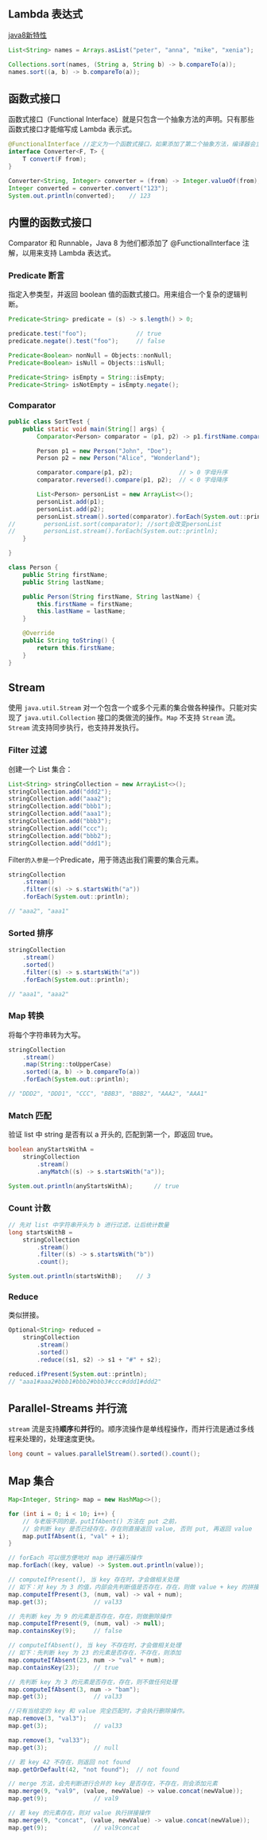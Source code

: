 ## Lambda 表达式

[java8新特性](https://juejin.im/post/5c3d7c8a51882525dd591ac7#heading-16)

```java
List<String> names = Arrays.asList("peter", "anna", "mike", "xenia");

Collections.sort(names, (String a, String b) -> b.compareTo(a));
names.sort((a, b) -> b.compareTo(a));
```



## 函数式接口

函数式接口（Functional Interface）就是只包含一个抽象方法的声明。只有那些函数式接口才能缩写成 Lambda 表示式。

```java
@FunctionalInterface //定义为一个函数式接口，如果添加了第二个抽象方法，编译器会立刻抛出错误提示。
interface Converter<F, T> {
    T convert(F from);
}

Converter<String, Integer> converter = (from) -> Integer.valueOf(from);
Integer converted = converter.convert("123");
System.out.println(converted);    // 123
```



## 内置的函数式接口

Comparator 和 Runnable，Java 8 为他们都添加了 @FunctionalInterface 注解，以用来支持 Lambda 表达式。

### Predicate 断言

指定入参类型，并返回 boolean 值的函数式接口。用来组合一个复杂的逻辑判断。

```java
Predicate<String> predicate = (s) -> s.length() > 0;

predicate.test("foo");              // true
predicate.negate().test("foo");     // false

Predicate<Boolean> nonNull = Objects::nonNull;
Predicate<Boolean> isNull = Objects::isNull;

Predicate<String> isEmpty = String::isEmpty;
Predicate<String> isNotEmpty = isEmpty.negate();
```

### Comparator

```java
public class SortTest {
    public static void main(String[] args) {
        Comparator<Person> comparator = (p1, p2) -> p1.firstName.compareTo(p2.firstName); //升序

        Person p1 = new Person("John", "Doe");
        Person p2 = new Person("Alice", "Wonderland");

        comparator.compare(p1, p2);             // > 0 字母升序
        comparator.reversed().compare(p1, p2);  // < 0 字母降序

        List<Person> personList = new ArrayList<>();
        personList.add(p1);
        personList.add(p2);
        personList.stream().sorted(comparator).forEach(System.out::println); //sorted不会改变personList
//        personList.sort(comparator); //sort会改变personList
//        personList.stream().forEach(System.out::println);
    }

}

class Person {
    public String firstName;
    public String lastName;

    public Person(String firstName, String lastName) {
        this.firstName = firstName;
        this.lastName = lastName;
    }

    @Override
    public String toString() {
        return this.firstName;
    }
}
```



## Stream

使用 `java.util.Stream` 对一个包含一个或多个元素的集合做各种操作。只能对实现了 `java.util.Collection` 接口的类做流的操作。`Map` 不支持 `Stream` 流。`Stream` 流支持同步执行，也支持并发执行。

### Filter 过滤

创建一个 List 集合：

```java
List<String> stringCollection = new ArrayList<>();
stringCollection.add("ddd2");
stringCollection.add("aaa2");
stringCollection.add("bbb1");
stringCollection.add("aaa1");
stringCollection.add("bbb3");
stringCollection.add("ccc");
stringCollection.add("bbb2");
stringCollection.add("ddd1");
```

Filter` 的入参是一个 `Predicate，用于筛选出我们需要的集合元素。

```java
stringCollection
    .stream()
    .filter((s) -> s.startsWith("a"))
    .forEach(System.out::println);

// "aaa2", "aaa1"
```

### Sorted 排序

```java
stringCollection
    .stream()
    .sorted()
    .filter((s) -> s.startsWith("a"))
    .forEach(System.out::println);

// "aaa1", "aaa2"
```

### Map 转换

将每个字符串转为大写。

```java
stringCollection
    .stream()
    .map(String::toUpperCase)
    .sorted((a, b) -> b.compareTo(a))
    .forEach(System.out::println);

// "DDD2", "DDD1", "CCC", "BBB3", "BBB2", "AAA2", "AAA1"

```

### Match 匹配

验证 list 中 string 是否有以 a 开头的, 匹配到第一个，即返回 true。

```java
boolean anyStartsWithA =
    stringCollection
        .stream()
        .anyMatch((s) -> s.startsWith("a"));

System.out.println(anyStartsWithA);      // true
```

### Count 计数

```java
// 先对 list 中字符串开头为 b 进行过滤，让后统计数量
long startsWithB =
    stringCollection
        .stream()
        .filter((s) -> s.startsWith("b"))
        .count();

System.out.println(startsWithB);    // 3
```

### Reduce

类似拼接。

```java
Optional<String> reduced =
    stringCollection
        .stream()
        .sorted()
        .reduce((s1, s2) -> s1 + "#" + s2);

reduced.ifPresent(System.out::println);
// "aaa1#aaa2#bbb1#bbb2#bbb3#ccc#ddd1#ddd2"
```



## Parallel-Streams 并行流

`stream` 流是支持**顺序**和**并行**的。顺序流操作是单线程操作，而并行流是通过多线程来处理的，处理速度更快。

```java
long count = values.parallelStream().sorted().count();
```



## Map 集合

```java
Map<Integer, String> map = new HashMap<>();

for (int i = 0; i < 10; i++) {
    // 与老版不同的是，putIfAbent() 方法在 put 之前，
    // 会判断 key 是否已经存在，存在则直接返回 value, 否则 put, 再返回 value
    map.putIfAbsent(i, "val" + i);
}

// forEach 可以很方便地对 map 进行遍历操作
map.forEach((key, value) -> System.out.println(value));

// computeIfPresent(), 当 key 存在时，才会做相关处理
// 如下：对 key 为 3 的值，内部会先判断值是否存在，存在，则做 value + key 的拼接操作
map.computeIfPresent(3, (num, val) -> val + num);
map.get(3);             // val33

// 先判断 key 为 9 的元素是否存在，存在，则做删除操作
map.computeIfPresent(9, (num, val) -> null);
map.containsKey(9);     // false

// computeIfAbsent(), 当 key 不存在时，才会做相关处理
// 如下：先判断 key 为 23 的元素是否存在，不存在，则添加
map.computeIfAbsent(23, num -> "val" + num);
map.containsKey(23);    // true

// 先判断 key 为 3 的元素是否存在，存在，则不做任何处理
map.computeIfAbsent(3, num -> "bam");
map.get(3);             // val33

//只有当给定的 key 和 value 完全匹配时，才会执行删除操作。
map.remove(3, "val3");
map.get(3);             // val33

map.remove(3, "val33");
map.get(3);             // null

// 若 key 42 不存在，则返回 not found
map.getOrDefault(42, "not found");  // not found

// merge 方法，会先判断进行合并的 key 是否存在，不存在，则会添加元素
map.merge(9, "val9", (value, newValue) -> value.concat(newValue));
map.get(9);             // val9

// 若 key 的元素存在，则对 value 执行拼接操作
map.merge(9, "concat", (value, newValue) -> value.concat(newValue));
map.get(9);             // val9concat
```